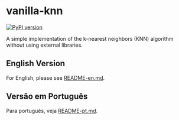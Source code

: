 # vanilla-knn

[![PyPI version](https://badge.fury.io/py/vanilla-knn.svg)](https://badge.fury.io/py/vanilla-knn)

A simple implementation of the k-nearest neighbors (KNN) algorithm without using external libraries.

## English Version

For English, please see [README-en.md](README-en.md).

## Versão em Português

Para português, veja [README-pt.md](README-pt.md).